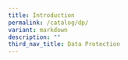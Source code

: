 ```yaml
---
title: Introduction
permalink: /catalog/dp/
variant: markdown
description: ""
third_nav_title: Data Protection
---
```

